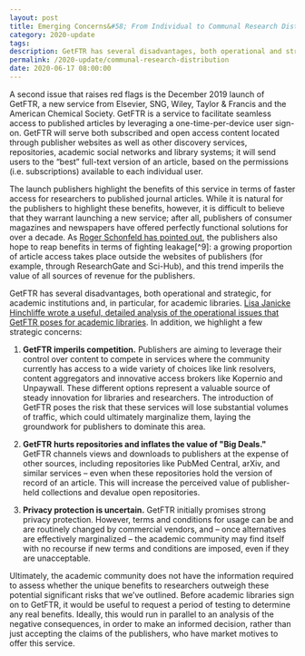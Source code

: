 ```yaml
---
layout: post
title: Emerging Concerns&#58; From Individual to Communal Research Distribution
category: 2020-update
tags:
description: GetFTR has several disadvantages, both operational and strategic, for academic institutions and, in particular, for academic libraries.
permalink: /2020-update/communal-research-distribution
date: 2020-06-17 08:00:00
---
```


A second issue that raises red flags is the December 2019 launch of GetFTR, a new service from Elsevier, SNG, Wiley, Taylor & Francis and the American Chemical Society. GetFTR is a service to facilitate seamless access to published articles by leveraging a one-time-per-device user sign-on. GetFTR will serve both subscribed and open access content located through publisher websites as well as other discovery services, repositories, academic social networks and library systems; it will send users to the “best” full-text version of an article, based on the permissions (i.e. subscriptions) available to each individual user.

The launch publishers highlight the benefits of this service in terms of faster access for researchers to published journal articles. While it is natural for the publishers to highlight these benefits, however, it is difficult to believe that they warrant launching a new service; after all, publishers of consumer magazines and newspapers have offered perfectly functional solutions for over a decade. As [Roger Schonfeld has pointed out](https://scholarlykitchen.sspnet.org/2019/12/03/publishers-announce-plug-leakage/), the publishers also hope to reap benefits in terms of fighting leakage[^9]: a growing proportion of article access takes place outside the websites of publishers (for example, through ResearchGate and Sci-Hub), and this trend imperils the value of all sources of revenue for the publishers.

GetFTR has several disadvantages, both operational and strategic, for academic institutions and, in particular, for academic libraries. [Lisa Janicke Hinchliffe wrote a useful, detailed analysis of the operational issues that GetFTR poses for academic libraries](https://scholarlykitchen.sspnet.org/2019/12/10/why-are-librarians-concerned-about-getftr/). In addition, we highlight a few strategic concerns:

1. **GetFTR imperils competition.** Publishers are aiming to leverage their control over content to compete in services where the community currently has access to a wide variety of choices like link resolvers, content aggregators and innovative access brokers like Kopernio and Unpaywall. These different options represent a valuable source of steady innovation for libraries and researchers. The introduction of GetFTR poses the risk that these services will lose substantial volumes of traffic, which could ultimately marginalize them, laying the groundwork for publishers to dominate this area.

2. **GetFTR hurts repositories and inflates the value of "Big Deals."** GetFTR channels views and downloads to publishers at the expense of other sources, including repositories like PubMed Central, arXiv, and similar services – even when these repositories hold the version of record of an article. This will increase the perceived value of publisher-held collections and devalue open repositories.

3. **Privacy protection is uncertain.** GetFTR initially promises strong privacy protection. However, terms and conditions for usage can be and are routinely changed by commercial vendors, and – once alternatives are effectively marginalized – the academic community may find itself with no recourse if new terms and conditions are imposed, even if they are unacceptable.

Ultimately, the academic community does not have the information required to assess whether the unique benefits to researchers outweigh these potential significant risks that we’ve outlined. Before academic libraries sign on to GetFTR, it would be useful to request a period of testing to determine any real benefits. Ideally, this would run in parallel to an analysis of the negative consequences, in order to make an informed decision, rather than just accepting the claims of the publishers, who have market motives to offer this service.
